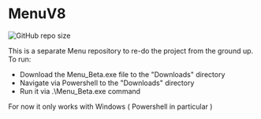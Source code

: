# MenuV8
![GitHub repo size](https://img.shields.io/github/repo-size/o-dka/MenuV8?style=flat-square)


This is  a separate Menu repository to re-do the project from the ground up.
To run:

*  Download the Menu_Beta.exe file to the "Downloads" directory
*  Navigate via Powershell to the "Downloads" directory
*  Run it via .\Menu_Beta.exe command 


For now it only works with Windows ( Powershell in particular )
